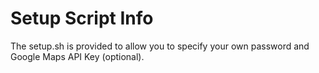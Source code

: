 # Setup Script Info

The setup.sh is provided to allow you to specify your own password and Google Maps API Key (optional).